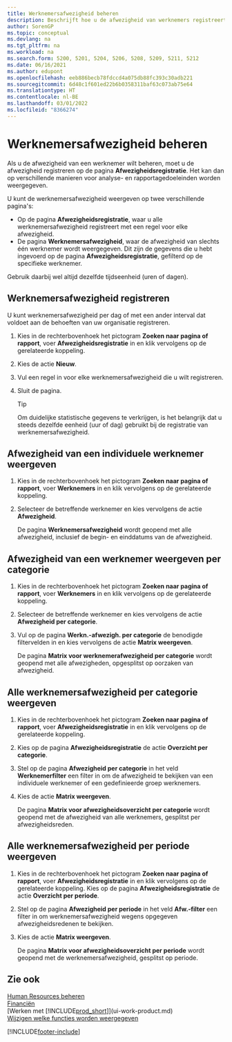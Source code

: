 ```yaml
---
title: Werknemersafwezigheid beheren
description: Beschrijft hoe u de afwezigheid van werknemers registreert en de afwezigheidsstatistieken analyseert met behulp van de pagina's Afwezigheidsregistratie en Afwezigheid van werknemers.
author: SorenGP
ms.topic: conceptual
ms.devlang: na
ms.tgt_pltfrm: na
ms.workload: na
ms.search.form: 5200, 5201, 5204, 5206, 5208, 5209, 5211, 5212
ms.date: 06/16/2021
ms.author: edupont
ms.openlocfilehash: eeb886becb78fdccd4a075db88fc393c30adb221
ms.sourcegitcommit: 6d48c1f601ed22b6b0358311baf63c073ab75e64
ms.translationtype: HT
ms.contentlocale: nl-BE
ms.lasthandoff: 03/01/2022
ms.locfileid: "8366274"
---
```

# <a name="manage-employee-absence"></a>Werknemersafwezigheid beheren
Als u de afwezigheid van een werknemer wilt beheren, moet u de afwezigheid registreren op de pagina **Afwezigheidsregistratie**. Het kan dan op verschillende manieren voor analyse- en rapportagedoeleinden worden weergegeven.

U kunt de werknemersafwezigheid weergeven op twee verschillende pagina's:

* Op de pagina **Afwezigheidsregistratie**, waar u alle werknemersafwezigheid registreert met een regel voor elke afwezigheid.
* De pagina **Werknemersafwezigheid**, waar de afwezigheid van slechts één werknemer wordt weergegeven. Dit zijn de gegevens die u hebt ingevoerd op de pagina **Afwezigheidsregistratie**, gefilterd op de specifieke werknemer.

Gebruik daarbij wel altijd dezelfde tijdseenheid (uren of dagen).

## <a name="to-register-employee-absence"></a>Werknemersafwezigheid registreren
U kunt werknemersafwezigheid per dag of met een ander interval dat voldoet aan de behoeften van uw organisatie registreren.

1. Kies in de rechterbovenhoek het pictogram **Zoeken naar pagina of rapport**, voer **Afwezigheidsregistratie** in en klik vervolgens op de gerelateerde koppeling.
2. Kies de actie **Nieuw**.
3. Vul een regel in voor elke werknemersafwezigheid die u wilt registreren.
4. Sluit de pagina.

    > [!Tip]
    > Om duidelijke statistische gegevens te verkrijgen, is het belangrijk dat u steeds dezelfde eenheid (uur of dag) gebruikt bij de registratie van werknemersafwezigheid.

## <a name="to-view-an-individual-employees-absence"></a>Afwezigheid van een individuele werknemer weergeven
1. Kies in de rechterbovenhoek het pictogram **Zoeken naar pagina of rapport**, voer **Werknemers** in en klik vervolgens op de gerelateerde koppeling.
2. Selecteer de betreffende werknemer en kies vervolgens de actie **Afwezigheid**.

    De pagina **Werknemersafwezigheid** wordt geopend met alle afwezigheid, inclusief de begin- en einddatums van de afwezigheid.

## <a name="to-view-an-employees-absence-by-categories"></a>Afwezigheid van een werknemer weergeven per categorie
1. Kies in de rechterbovenhoek het pictogram **Zoeken naar pagina of rapport**, voer **Werknemers** in en klik vervolgens op de gerelateerde koppeling.
2. Selecteer de betreffende werknemer en kies vervolgens de actie **Afwezigheid per categorie**.
3. Vul op de pagina **Werkn.-afwezigh. per categorie** de benodigde filtervelden in en kies vervolgens de actie **Matrix weergeven**.

    De pagina **Matrix voor werknemerafwezigheid per categorie** wordt geopend met alle afwezigheden, opgesplitst op oorzaken van afwezigheid.

## <a name="to-view-all-employee-absences-by-category"></a>Alle werknemersafwezigheid per categorie weergeven
1. Kies in de rechterbovenhoek het pictogram **Zoeken naar pagina of rapport**, voer **Afwezigheidsregistratie** in en klik vervolgens op de gerelateerde koppeling.
2. Kies op de pagina **Afwezigheidsregistratie** de actie **Overzicht per categorie**.
3. Stel op de pagina **Afwezigheid per categorie** in het veld **Werknemerfilter** een filter in om de afwezigheid te bekijken van een individuele werknemer of een gedefinieerde groep werknemers.
4. Kies de actie **Matrix weergeven**.

    De pagina **Matrix voor afwezigheidsoverzicht per categorie** wordt geopend met de afwezigheid van alle werknemers, gesplitst per afwezigheidsreden.

## <a name="to-view-all-employee-absences-by-period"></a>Alle werknemersafwezigheid per periode weergeven
1. Kies in de rechterbovenhoek het pictogram **Zoeken naar pagina of rapport**, voer **Afwezigheidsregistratie** in en klik vervolgens op de gerelateerde koppeling.
   Kies op de pagina **Afwezigheidsregistratie** de actie **Overzicht per periode**.
2. Stel op de pagina **Afwezigheid per periode** in het veld **Afw.-filter** een filter in om werknemersafwezigheid wegens opgegeven afwezigheidsredenen te bekijken.
3. Kies de actie **Matrix weergeven**.

    De pagina **Matrix voor afwezigheidsoverzicht per periode** wordt geopend met de werknemersafwezigheid, gesplitst op periode.

## <a name="see-also"></a>Zie ook
[Human Resources beheren](hr-manage-human-resources.md)  
[Financiën](finance.md)  
[Werken met [!INCLUDE[prod_short](includes/prod_short.md)]](ui-work-product.md)  
[Wijzigen welke functies worden weergegeven](ui-experiences.md)


[!INCLUDE[footer-include](includes/footer-banner.md)]
